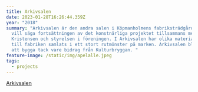 ```yaml
---
title: Arkivsalen
date: 2023-01-28T16:26:44.359Z
year: "2018"
summary: "Arkivsalen är den andra salen i Köpmanholmens fabriksträdgård, det
  vill säga fortsättningen av det konstnärliga projektet tillsammans med Anna
  Kristensen och styrelsen i föreningen. I Arkivsalen har olika material knutna
  till fabriken samlats i ett stort rutmönster på marken. Arkivsalen blev möjlig
  att bygga tack vare bidrag från Kulturbryggan. "
feature-image: /static/img/apelalle.jpeg
tags:
  - projects
---
```

[Arkivsalen](https://blog.skareus.se/arkivsalen/)